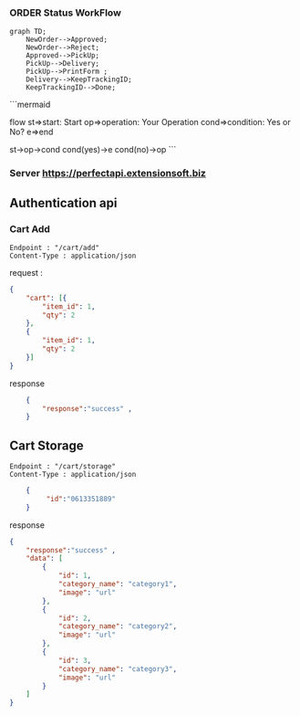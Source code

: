 ### ORDER Status WorkFlow 

```mermaid
graph TD;
    NewOrder-->Approved;
    NewOrder-->Reject;
    Approved-->PickUp;
    PickUp-->Delivery;
    PickUp-->PrintForm ;
    Delivery-->KeepTrackingID;
    KeepTrackingID-->Done;
```
​```mermaid

flow
st=>start: Start
op=>operation: Your Operation
cond=>condition: Yes or No?
e=>end

st->op->cond
cond(yes)->e
cond(no)->op
​```

### Server https://perfectapi.extensionsoft.biz

## Authentication api 

### Cart Add

    Endpoint : "/cart/add"
    Content-Type : application/json 

request :
``` json 
{
	"cart": [{
		"item_id": 1,
		"qty": 2
	},
	{
		"item_id": 1,
		"qty": 2
	}]
}
```
response 
``` json 
    {   
        "response":"success" ,
    }
``` 

## Cart Storage
    Endpoint : "/cart/storage"
    Content-Type : application/json 
    
``` json 
    {
         "id":"0613351889"
    }
```

response 
``` json 
{
    "response":"success" ,
    "data": [
        {
            "id": 1,
            "category_name": "category1",
            "image": "url"
        },
        {
            "id": 2,
            "category_name": "category2",
            "image": "url"
        },
        {
            "id": 3,
            "category_name": "category3",
            "image": "url"
        }
    ]
}
```